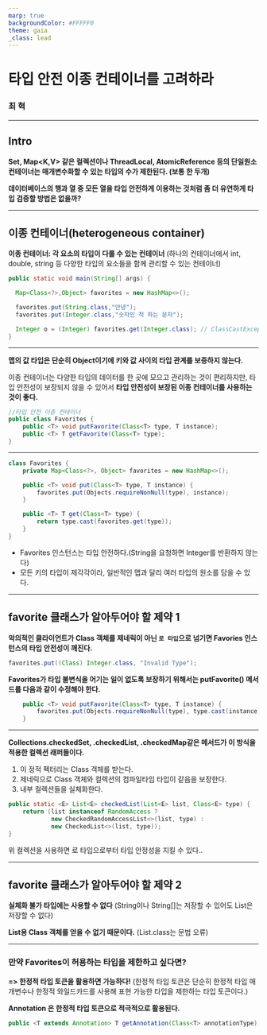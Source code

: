```yaml
---
marp: true
backgroundColor: #FFFFF0
theme: gaia
_class: lead
---
```


# 타입 안전 이종 컨테이너를 고려하라

### 최 혁

---

## Intro

**Set<E>, Map<K,V> 같은 컬렉션이나 ThreadLocal<T>, AtomicReference<T> 등의 단일원소 컨테이너는 매개변수화할 수 있는 타입의 수가 제한된다. (보통 한 두개)**

**데이터베이스의 행과 열 중 모든 열을 타입 안전하게 이용하는 것처럼 좀 더 유연하게 타입 검증할 방법은 없을까?**

---

## 이종 컨테이너(heterogeneous container)

**이종 컨테이너: 각 요소의 타입이 다를 수 있는 컨테이너**
(하나의 컨테이너에서 int, double, string 등 다양한 타입의 요소들을 함께 관리할 수 있는 컨테이너)

```java
public static void main(String[] args) {

  Map<Class<?>,Object> favorites = new HashMap<>();

  favorites.put(String.class,"안녕");
  favorites.put(Integer.class,"숫자인 척 하는 문자");

  Integer o = (Integer) favorites.get(Integer.class); // ClassCastException
}
```

---

**맵의 값 타입은 단순히 Object이기에 키와 값 사이의 타입 관계를 보증하지 않는다.**

이종 컨테이너는 다양한 타입의 데이터를 한 곳에 모으고 관리하는 것이 편리하지만, 타입 안전성이 보장되지 않을 수 있어서 **타입 안전성이 보장된 이종 컨테이너를 사용하는 것이 좋다.**

```java
//타입 안전 이종 컨테이너
public class Favorites {
    public <T> void putFavorite(Class<T> type, T instance);
    public <T> T getFavorite(Class<T> type);
}
```

---

```java
class Favorites {
    private Map<Class<?>, Object> favorites = new HashMap<>();

    public <T> void put(Class<T> type, T instance) {
        favorites.put(Objects.requireNonNull(type), instance);
    }

    public <T> T get(Class<T> type) {
        return type.cast(favorites.get(type));
    }
}
```

- Favorites 인스턴스는 타입 안전하다.(String을 요청하면 Integer를 반환하지 않는다)
- 모든 키의 타입이 제각각이라, 일반적인 맵과 달리 여러 타입의 원소를 담을 수 있다.

---

## favorite 클래스가 알아두어야 할 제약 1

**악의적인 클라이언트가 Class 객체를 제네릭이 아닌 `로 타입`으로 넘기면 Favories 인스턴스의 타입 안전성이 깨진다.**

```java
favorites.put((Class) Integer.class, "Invalid Type");
```
**Favorites가 타입 불변식을 어기는 일이 없도록 보장하기 위해서는 putFavorite() 메서드를 다음과 같이 수정해야 한다.**
```java
    public <T> void putFavorite(Class<T> type, T instance) {
        favorites.put(Objects.requireNonNull(type), type.cast(instance));
    }
```

---

**Collections.checkedSet, .checkedList, .checkedMap같은 메서드가 이 방식을 적용한 컬렉션 래퍼들이다.**

1. 이 정적 펙터리는 Class 객체를 받는다.
2. 제네릭으로 Class 객체와 컬렉션의 컴파일타임 타입이 같음을 보장한다.
3. 내부 컬렉션들을 실체화한다.

```java
public static <E> List<E> checkedList(List<E> list, Class<E> type) {
    return (list instanceof RandomAccess ?
            new CheckedRandomAccessList<>(list, type) :
            new CheckedList<>(list, type));
}
```
위 컬렉션을 사용하면 로 타입으로부터 타입 안정성을 지킬 수 있다..

---

## favorite 클래스가 알아두어야 할 제약 2

**실체화 불가 타입에는 사용할 수 없다**
(String이나 String[]는 저장할 수 있어도 List<String>은 저장할 수 없다)

**List<String>용 Class 객체를 얻을 수 없기 때문이다.**
(List<String>.class는 문법 오류)

---

### 만약 Favorites이 허용하는 타입을 제한하고 싶다면?

**=> 한정적 타입 토큰을 활용하면 가능하다!**
(한정적 타입 토큰은 단순히 한정적 타입 매개변수나 한정적 와일드카드를 사용해 표현 가능한 타입을 제한하는 타입 토큰이다.)

**Annotation 은 한정적 타입 토큰으로 적극적으로 활용된다.**
```java
public <T extends Annotation> T getAnnotation(Class<T> annotationType);
```
